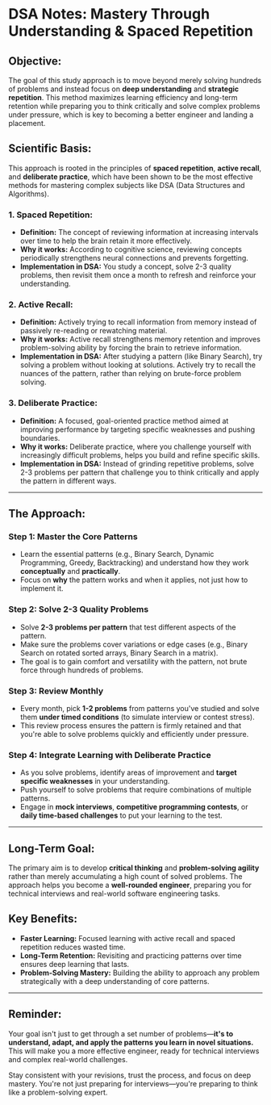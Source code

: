 # DSA Notes: Mastery Through Understanding & Spaced Repetition

## **Objective:**
The goal of this study approach is to move beyond merely solving hundreds of problems and instead focus on **deep understanding** and **strategic repetition**. This method maximizes learning efficiency and long-term retention while preparing you to think critically and solve complex problems under pressure, which is key to becoming a better engineer and landing a placement.

## **Scientific Basis:**
This approach is rooted in the principles of **spaced repetition**, **active recall**, and **deliberate practice**, which have been shown to be the most effective methods for mastering complex subjects like DSA (Data Structures and Algorithms).

### **1. Spaced Repetition:**
- **Definition:** The concept of reviewing information at increasing intervals over time to help the brain retain it more effectively.
- **Why it works:** According to cognitive science, reviewing concepts periodically strengthens neural connections and prevents forgetting.
- **Implementation in DSA:** You study a concept, solve 2-3 quality problems, then revisit them once a month to refresh and reinforce your understanding.

### **2. Active Recall:**
- **Definition:** Actively trying to recall information from memory instead of passively re-reading or rewatching material.
- **Why it works:** Active recall strengthens memory retention and improves problem-solving ability by forcing the brain to retrieve information.
- **Implementation in DSA:** After studying a pattern (like Binary Search), try solving a problem without looking at solutions. Actively try to recall the nuances of the pattern, rather than relying on brute-force problem solving.

### **3. Deliberate Practice:**
- **Definition:** A focused, goal-oriented practice method aimed at improving performance by targeting specific weaknesses and pushing boundaries.
- **Why it works:** Deliberate practice, where you challenge yourself with increasingly difficult problems, helps you build and refine specific skills.
- **Implementation in DSA:** Instead of grinding repetitive problems, solve 2-3 problems per pattern that challenge you to think critically and apply the pattern in different ways.

---

## **The Approach:**

### **Step 1: Master the Core Patterns**
- Learn the essential patterns (e.g., Binary Search, Dynamic Programming, Greedy, Backtracking) and understand how they work **conceptually** and **practically**.
- Focus on **why** the pattern works and when it applies, not just how to implement it.

### **Step 2: Solve 2-3 Quality Problems**
- Solve **2-3 problems per pattern** that test different aspects of the pattern.
- Make sure the problems cover variations or edge cases (e.g., Binary Search on rotated sorted arrays, Binary Search in a matrix).
- The goal is to gain comfort and versatility with the pattern, not brute force through hundreds of problems.

### **Step 3: Review Monthly**
- Every month, pick **1-2 problems** from patterns you've studied and solve them **under timed conditions** (to simulate interview or contest stress).
- This review process ensures the pattern is firmly retained and that you're able to solve problems quickly and efficiently under pressure.

### **Step 4: Integrate Learning with Deliberate Practice**
- As you solve problems, identify areas of improvement and **target specific weaknesses** in your understanding.
- Push yourself to solve problems that require combinations of multiple patterns.
- Engage in **mock interviews**, **competitive programming contests**, or **daily time-based challenges** to put your learning to the test.

---

## **Long-Term Goal:**
The primary aim is to develop **critical thinking** and **problem-solving agility** rather than merely accumulating a high count of solved problems. The approach helps you become a **well-rounded engineer**, preparing you for technical interviews and real-world software engineering tasks.

## **Key Benefits:**
- **Faster Learning:** Focused learning with active recall and spaced repetition reduces wasted time.
- **Long-Term Retention:** Revisiting and practicing patterns over time ensures deep learning that lasts.
- **Problem-Solving Mastery:** Building the ability to approach any problem strategically with a deep understanding of core patterns.

---

## **Reminder:**

Your goal isn't just to get through a set number of problems—**it's to understand, adapt, and apply the patterns you learn in novel situations.** This will make you a more effective engineer, ready for technical interviews and complex real-world challenges.

Stay consistent with your revisions, trust the process, and focus on deep mastery. You're not just preparing for interviews—you're preparing to think like a problem-solving expert.
